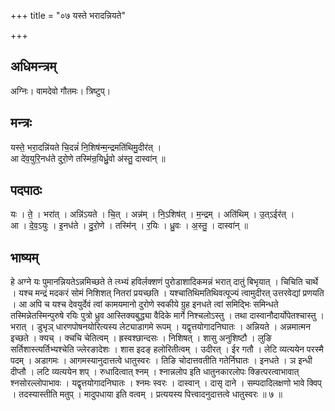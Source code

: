+++
title = "०७ यस्ते भरादन्नियते"

+++
## अधिमन्त्रम्
अग्निः। वामदेवो गौतमः। त्रिष्टुप्।

## मन्त्रः
यस्ते॒ भरा॒दन्नि॑यते चि॒दन्नं॑ नि॒शिष॑न्म॒न्द्रमति॑थिमु॒दीर॑त् ।  
आ दे॑व॒युरि॒नध॑ते दुरो॒णे तस्मि॑न्र॒यिर्ध्रु॒वो अ॑स्तु॒ दास्वा॑न् ॥

## पदपाठः
यः । ते॒ । भरा॑त् । अन्नि॑ऽयते । चि॒त् । अन्न॑म् । नि॒ऽशिष॑त् । म॒न्द्रम् । अति॑थिम् । उ॒त्ऽईर॑त् ।  
आ । दे॒व॒ऽयुः । इ॒नध॑ते । दु॒रो॒णे । तस्मि॑न् । र॒यिः । ध्रु॒वः । अ॒स्तु॒ । दास्वा॑न् ॥

## भाष्यम्
हे अग्ने यः पुमानन्नियतेऽन्नमिच्छते ते त्य्भ्यं हविर्लक्शणं पुरोडाशादिकमन्नं भरात् दातुं बिभृयात् । चिचिति चार्थे । यश्च मन्द्रं मदकरं सोमं निशिशत् नितरां प्रयच्छति । यश्चातिथिमतिथिवत्पूज्यं त्वामुदीरत् उत्तरवेद्यां प्रणयति । आ अपि च यश्च देवयुर्देवं त्वां कामयमानो दुरोणे स्वकीये ग्रुह इनधते त्वां समिद्भिः समिन्धते तस्मिन्नेतस्मिन्पुरुषे रयिः पुत्रो ध्रुव आस्तिक्यबुद्ध्या वैदिके मार्गे निश्चलोऽस्तु । तथा दास्वानौदार्योपेतश्चास्तु । भरात् । डुभृञ् धारणपोषनयोरित्यस्य लेट्याडागमे रूपम् । यद्वृत्तयोगादनिघातः । अन्नियते । अन्नमात्मन इच्छते । क्यच् । क्चचि चेतित्वम् । ह्रस्वश्छान्दसः । निशिषत् । शासु अनुशिष्टौ । लुङि सर्तिशास्त्यर्तिभ्यश्चेति ज्लेरङादेशः । शास इदङ् हलोरितीत्वम् । उदीरत् । ईर गतौ । लेटि व्यत्ययेन परस्मै पदम् । अडागमः । आगमस्यानुदात्तत्वे धातुस्वरः । तिङि चोदात्तवतीति गतेर्निघातः । इनधते । ञ इन्धी दीप्तौ । लटि व्यत्ययेन शप् । रुधादित्वात् श्नम् । श्नान्नलोप इति धातुनकारलोपः क्ङित्परत्वाभावात् श्नसोरल्लोपाभावः । यद्वृत्तयोगादनिघातः । श्नमः स्वरः । दास्वान् । दासृ दाने । सम्पदादिलक्षणो भावे क्विप् । तदस्यास्तीति मतुप् । मादुपधाया इति वत्वम् । प्रत्ययस्य पित्त्वादनुदात्तत्वे धातुस्वरः ॥ ७ ॥